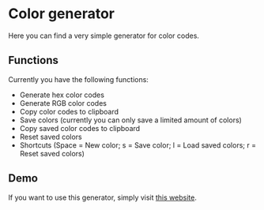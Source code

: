 # Color generator

Here you can find a very simple generator for color codes.

## Functions

Currently you have the following functions:

- Generate hex color codes
- Generate RGB color codes
- Copy color codes to clipboard
- Save colors (currently you can only save a limited amount of colors)
- Copy saved color codes to clipboard
- Reset saved colors
- Shortcuts (Space = New color; s = Save color; l = Load saved colors; r = Reset saved colors)

## Demo

If you want to use this generator, simply visit [this website](https://benferch.github.io/rgb-generator/).

